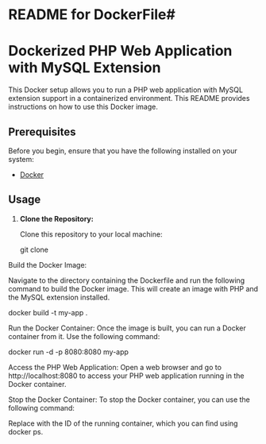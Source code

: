 # README for DockerFile#

# Dockerized PHP Web Application with MySQL Extension

This Docker setup allows you to run a PHP web application with MySQL extension support in a containerized environment. This README provides instructions on how to use this Docker image.

## Prerequisites

Before you begin, ensure that you have the following installed on your system:

- [Docker](https://docs.docker.com/get-docker/)

## Usage

1. **Clone the Repository:**

   Clone this repository to your local machine:

   git clone <repository-url>


Build the Docker Image:

Navigate to the directory containing the Dockerfile and run the following command to build the Docker image. This will create an image with PHP and the MySQL extension installed.

docker build -t my-app .

Run the Docker Container: Once the image is built, you can run a Docker container from it. Use the following command:

docker run -d -p 8080:8080 my-app

Access the PHP Web Application: Open a web browser and go to http://localhost:8080 to access your PHP web application running in the Docker container.

Stop the Docker Container: To stop the Docker container, you can use the following command:

Replace <container-id> with the ID of the running container, which you can find using docker ps.